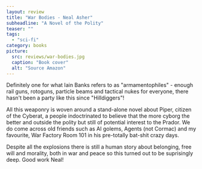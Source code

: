 ```yaml
---
layout: review
title: "War Bodies - Neal Asher"
subheadline: "A Novel of the Polity"
teaser: ""
tags:
  - "sci-fi"
category: books
picture:
  src: reviews/war-bodies.jpg
  caption: "Book cover"
  alt: "Source Amazon"
---
```


Definitely one for what Iain Banks refers to as "armamentophiles" - enough rail guns, rotoguns, particle beams
and tactical nukes for everyone, there hasn't been a party like this since "Hilldiggers"!

All this weaponry is woven around a stand-alone novel about Piper, citizen of the Cyberat, a people
indoctrinated to believe that the more cyborg the better and outside the polity but still of potential
interest to the Prador. We do come across old friends such as AI golems, Agents (not Cormac) and my
favourite, War Factory Room 101 in his pre-totally bat-shit crazy days.

Despite all the explosions there is still a human story about belonging, free will and morality, both
in war and peace so this turned out to be suprisingly deep. Good work Neal!
